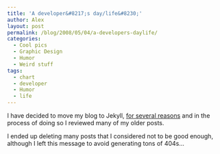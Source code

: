 ```yaml
---
title: 'A developer&#8217;s day/life&#8230;'
author: Alex
layout: post
permalink: /blog/2008/05/04/a-developers-daylife/
categories:
  - Cool pics
  - Graphic Design
  - Humor
  - Weird stuff
tags:
  - chart
  - developer
  - Humor
  - life
---
```

 

I have decided to move my blog to Jekyll, [for several reasons](http://carlboettiger.info/2012/05/01/Jekyll-vs-Wordpress.html) and in the process of doing so I reviewed many of my older posts.

I ended up deleting many posts that I considered not to be good enough, although I left this message to avoid generating tons of 404s... 